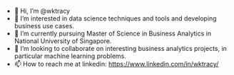- 👋 Hi, I’m @wktracy
- 👀 I’m interested in data science techniques and tools and developing business use cases.
- 🌱 I’m currently pursuing Master of Science in Business Analytics in National University of Singapore.
- 💞️ I’m looking to collaborate on interesting business analytics projects, in particular machine learning problems.
- 📫 How to reach me at linkedin: https://www.linkedin.com/in/wktracy/

<!---
wktracy/wktracy is a ✨ special ✨ repository because its `README.md` (this file) appears on your GitHub profile.
You can click the Preview link to take a look at your changes.
--->
